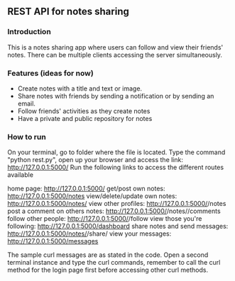 ## REST API for notes sharing

### Introduction

This is a notes sharing app where users can follow and view their friends' notes.
There can be multiple clients accessing the server simultaneously.

### Features (ideas for now)
 - Create notes with a title and text or image.
 - Share notes with friends by sending a notification or by sending an email.
 - Follow friends' activities as they create notes
 - Have a private and public repository for notes

### How to run
On your terminal, go to folder where the file is located. Type the command "python rest.py", open up your browser and access the link: http://127.0.0.1:5000/ 
Run the following links to access the different routes available

home page: http://127.0.0.1:5000/
get/post own notes: http://127.0.0.1:5000/notes
view/delete/update own notes: http://127.0.0.1:5000/notes/<noteid>
view other profiles: http://127.0.0.1:5000/<userid>/notes
post a comment on others notes: http://127.0.0.1:5000/<userid>/notes/<noteid>/comments
follow other people: http://127.0.0.1:5000/<userid>/follow
view those you're following: http://127.0.0.1:5000/dashboard
share notes and send messages: http://127.0.0.1:5000/notes/<noteid>/share/<userid>
view your messages: http://127.0.0.1:5000/messages
 
The sample curl messages are as stated in the code. Open a second terminal instance and type the curl commands, remember to call the curl method for the login page first before accessing other curl methods.
